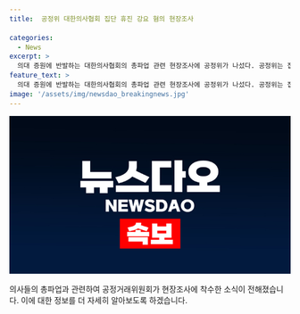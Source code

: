 ```yaml
---
title:  공정위 대한의사협회 집단 휴진 강요 혐의 현장조사

categories:
  - News
excerpt: >
  의대 증원에 반발하는 대한의사협회의 총파업 관련 현장조사에 공정위가 나섰다. 공정위는 집단 휴진 상황과 법 위반 여부를 신속히 조사하고, 확인 시 엄정 대응할 예정이라고 밝혔다.
feature_text: >
  의대 증원에 반발하는 대한의사협회의 총파업 관련 현장조사에 공정위가 나섰다. 공정위는 집단 휴진 상황과 법 위반 여부를 신속히 조사하고, 확인 시 엄정 대응할 예정이라고 밝혔다.
image: '/assets/img/newsdao_breakingnews.jpg'
---
```


<p><img src="/assets/img/newsdao_breakingnews.jpg" alt="firstkoreanews 속보" /></p>

<p>의사들의 총파업과 관련하여 공정거래위원회가 현장조사에 착수한 소식이 전해졌습니다. 이에 대한 정보를 더 자세히 알아보도록 하겠습니다.</p>

